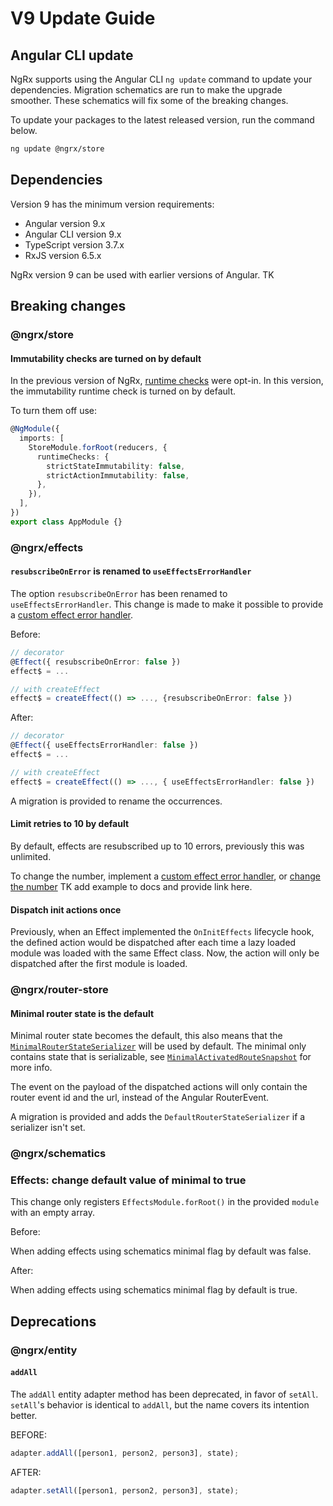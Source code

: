 # V9 Update Guide

## Angular CLI update

NgRx supports using the Angular CLI `ng update` command to update your dependencies. Migration schematics are run to make the upgrade smoother. These schematics will fix some of the breaking changes.

To update your packages to the latest released version, run the command below.

```sh
ng update @ngrx/store
```

## Dependencies

Version 9 has the minimum version requirements:

- Angular version 9.x
- Angular CLI version 9.x
- TypeScript version 3.7.x
- RxJS version 6.5.x

<div class="alert is-helpful">

NgRx version 9 can be used with earlier versions of Angular. TK

</div>

## Breaking changes

### @ngrx/store

#### Immutability checks are turned on by default

In the previous version of NgRx, [runtime checks](/guide/store/configuration/runtime-checks) were opt-in.
In this version, the immutability runtime check is turned on by default.

To turn them off use:

```ts
@NgModule({
  imports: [
    StoreModule.forRoot(reducers, {
      runtimeChecks: {
        strictStateImmutability: false,
        strictActionImmutability: false,
      },
    }),
  ],
})
export class AppModule {}
```

### @ngrx/effects

#### `resubscribeOnError` is renamed to `useEffectsErrorHandler`

The option `resubscribeOnError` has been renamed to `useEffectsErrorHandler`.
This change is made to make it possible to provide a [custom effect error handler](/guide/effects/lifecycle#customizing-the-effects-error-handler).

Before:

```ts
// decorator
@Effect({ resubscribeOnError: false })
effect$ = ...

// with createEffect
effect$ = createEffect(() => ..., {resubscribeOnError: false })
```

After:

```ts
// decorator
@Effect({ useEffectsErrorHandler: false })
effect$ = ...

// with createEffect
effect$ = createEffect(() => ..., { useEffectsErrorHandler: false })
```

<div class="alert is-helpful">

A migration is provided to rename the occurrences.

</div>

#### Limit retries to 10 by default

By default, effects are resubscribed up to 10 errors, previously this was unlimited.

To change the number, implement a [custom effect error handler](/guide/effects/lifecycle#customizing-the-effects-error-handler), or [change the number](/guide/effects/lifecycle#customizing-the-effects-error-handler) TK add example to docs and provide link here.

#### Dispatch init actions once

Previously, when an Effect implemented the `OnInitEffects` lifecycle hook, the defined action would be dispatched after each time a lazy loaded module was loaded with the same Effect class.
Now, the action will only be dispatched after the first module is loaded.

### @ngrx/router-store

#### Minimal router state is the default

Minimal router state becomes the default, this also means that the [`MinimalRouterStateSerializer`](/guide/router-store/configuration#minimal-router-state-serializer) will be used by default. The minimal only contains state that is serializable, see [`MinimalActivatedRouteSnapshot`](/api/router-store/MinimalActivatedRouteSnapshot) for more info.

The event on the payload of the dispatched actions will only contain the router event id and the url, instead of the Angular RouterEvent.

<div class="alert is-helpful">

A migration is provided and adds the `DefaultRouterStateSerializer` if a serializer isn't set.

</div>

### @ngrx/schematics

### Effects: change default value of minimal to true

This change only registers `EffectsModule.forRoot()` in the provided `module` with an empty array.

Before:

When adding effects using schematics minimal flag by default was false.

After:

When adding effects using schematics minimal flag by default is true.

## Deprecations

### @ngrx/entity

#### `addAll`

The `addAll` entity adapter method has been deprecated, in favor of `setAll`.
`setAll`'s behavior is identical to `addAll`, but the name covers its intention better.

BEFORE:

```ts
adapter.addAll([person1, person2, person3], state);
```

AFTER:

```ts
adapter.setAll([person1, person2, person3], state);
```

